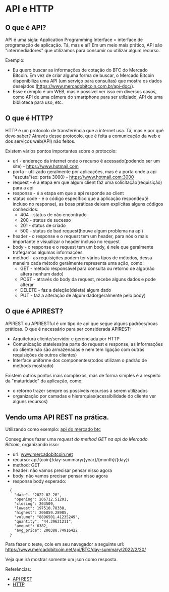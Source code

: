 # API e HTTP

## O que é API?

API é uma sigla:
Application Programming Interface = interface de programação de aplicação.
Tá, mas e aí? Em um meio mais prático, API são "intermediadores" que utilizamos para consumir ou utilizar algum recurso.


Exemplo:
  - Eu quero buscar as informações de cotação do BTC do Mercado Bitcoin. Em vez de criar alguma forma de buscar, o Mercado Bitcoin disponibiliza uma API (um serviço para consultas) que mostra os dados desejados (https://www.mercadobitcoin.com.br/api-doc/).
  - Esse exemplo é um WEB, mas é possível ver isso em diversos casos, como API de uma câmera do smartphone para ser utilziado, API de uma biblioteca para uso, etc.

## O que é HTTP?
HTTP é um protocolo de transferência que a internet usa.
Tá, mas e por quê devo saber?
Através desse protocolo, que é feita a comunicação da web e dos serviços web(API) não feitos.

Existem vários pontos importantes sobre o protocolo:
  - url - endereço da internet onde o recurso é acessado(podendo ser um site) - https://www.hotmail.com
  - porta - utilizado geralmente por aplicações, mas é a porta onde a api "escuta"(ex: porta 3000) - https://www.hotmail.com:3000
  - request - é a etapa em que algum client faz uma solicitação(requisição) para a api
  - response - é a etapa em que a api responde ao client
  - status code - é o código específico que a aplicação respondeu(é incluso no response), as boas práticas deixam explícitas alguns códigos conhecidos:
    - 404 - status de não encontrado
    - 200 - status de sucesso
    - 201 - status de criado
    - 500 - status de bad request(houve algum problema na api)
  - header - o response e o request tem um header, para nós o mais importante é visualizar o header incluso no request
  - body - o response e o request tem um body, é nele que geralmente trafegamos algumas informações
  - method - as requisições podem ter vários tipos de métodos, dessa maneira cada método geralmente representa uma ação, como:
    - GET - método responsável para consulta ou retorno de algo(não altera nenhum dado)
    - POST - através do body da request, recebe alguns dados e pode alterar
    - DELETE - faz a deleção(deleta) algum dado
    - PUT - faz a alteração de algum dado(geralmente pelo body)

## O que é APIREST?
APIREST ou APIRESTful é um tipo de api que segue alguns padrões/boas práticas.
O que é necessário para ser considerada APIREST:
- Arquitetura cliente/servidor e gerenciada por HTTP
- Comunicação stateless(na parte do request e response, as informações do cliente não são armazenadas e nem tem ligação com outras requisições de outros clientes)
- Interface uniforme dos componentes(todos utilizam o padrão de methods mostrado)

Existem outros pontos mais complexos, mas de forma simples é à respeito da "maturidade" da aplicação, como: 
- o retorno trazer sempre os possíveis recursos à serem utilizados
- organização por camadas e hierarquias(acessibilidade do cliente ver alguns recursos)

## Vendo uma API REST na prática.

Utilizando como exemplo: 
[api do mercado btc](https://www.mercadobitcoin.com.br/api-doc/)

Conseguimos fazer uma *request do method GET na api do Mercado Bitcoin*, organizando isso:
  - url: www.mercadobitcoin.net
  - recurso: api/{coin}/day-summary/{year}/{month}/{day}/
  - method: GET
  - header: não vamos precisar pensar nisso agora
  - body: não vamos precisar pensar nisso agora
  - response body esperado:
  ```
    {
      "date": "2022-02-20",
      "opening": 206712.51201,
      "closing": 203509,
      "lowest": 197510.78338,
      "highest": 206859.28985,
      "volume": "8896501.41235249",
      "quantity": "44.39621211",
      "amount": 6382,
      "avg_price": 200388.74916422
    }
  ```
Para fazer o teste, cole em seu navegador a seguinte url: https://www.mercadobitcoin.net/api/BTC/day-summary/2022/2/20/

Veja que irá mostrar somente um json como resposta.



Referências:

- [API REST](https://www.redhat.com/pt-br/topics/api/what-is-a-rest-api)
- [HTTP](https://rockcontent.com/br/blog/http/)
